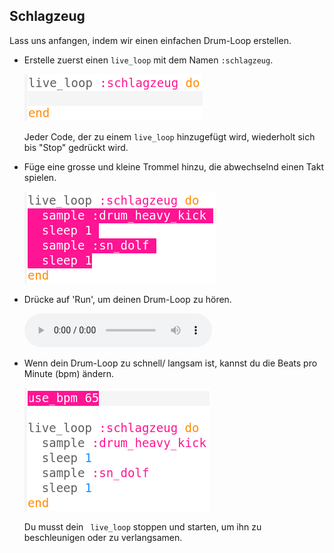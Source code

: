 ## Schlagzeug

Lass uns anfangen, indem wir einen einfachen Drum-Loop erstellen.

+ Erstelle zuerst einen `live_loop` mit dem Namen `:schlagzeug`.
    
    ![Screenshot](images/dj-drums-loop.png)
    
    Jeder Code, der zu einem `live_loop` hinzugefügt wird, wiederholt sich bis "Stop" gedrückt wird.

+ Füge eine grosse und kleine Trommel hinzu, die abwechselnd einen Takt spielen.
    
    ![Screenshot](images/dj-drums.png)

+ Drücke auf 'Run', um deinen Drum-Loop zu hören.
    
    <div id="audio-preview" class="pdf-hidden">
      <audio controls preload> <source src="resources/drums.mp3" type="audio/mpeg"> Dein Browser unterstützt das <code>Audio-</code> Element nicht. </audio>
    </div>
+ Wenn dein Drum-Loop zu schnell/ langsam ist, kannst du die Beats pro Minute (bpm) ändern.
    
    ![Screenshot](images/dj-bpm.png)
    
    Du musst dein ` live_loop` stoppen und starten, um ihn zu beschleunigen oder zu verlangsamen.